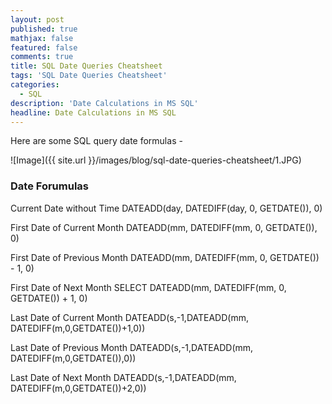 ```yaml
---
layout: post
published: true
mathjax: false
featured: false
comments: true
title: SQL Date Queries Cheatsheet
tags: 'SQL Date Queries Cheatsheet'
categories:
  - SQL
description: 'Date Calculations in MS SQL'
headline: Date Calculations in MS SQL
---
```


Here are some SQL query date formulas -

![Image]({{ site.url }}/images/blog/sql-date-queries-cheatsheet/1.JPG)

### Date Forumulas 

Current Date without Time
DATEADD(day, DATEDIFF(day, 0, GETDATE()), 0)

First Date of Current Month
DATEADD(mm, DATEDIFF(mm, 0, GETDATE()), 0)

First Date of Previous Month
DATEADD(mm, DATEDIFF(mm, 0, GETDATE()) - 1, 0)

First Date of Next Month
SELECT DATEADD(mm, DATEDIFF(mm, 0, GETDATE()) + 1, 0)

Last Date of Current Month
DATEADD(s,-1,DATEADD(mm, DATEDIFF(m,0,GETDATE())+1,0))

Last Date of Previous Month
DATEADD(s,-1,DATEADD(mm, DATEDIFF(m,0,GETDATE()),0))

Last Date of Next Month
DATEADD(s,-1,DATEADD(mm, DATEDIFF(m,0,GETDATE())+2,0))